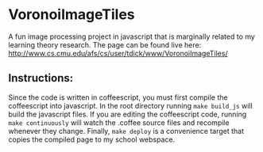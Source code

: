 # VoronoiImageTiles
A fun image processing project in javascript that is marginally related to my learning theory research. The page can be found live here: http://www.cs.cmu.edu/afs/cs/user/tdick/www/VoronoiImageTiles/

## Instructions:

Since the code is written in coffeescript, you must first compile the coffeescript into javascript. In the root directory running `make build_js` will build the javascript files. If you are editing the coffeescript code, running `make continuously` will watch the .coffee source files and recompile whenever they change. Finally, `make deploy` is a convenience target that copies the compiled page to my school webspace.
